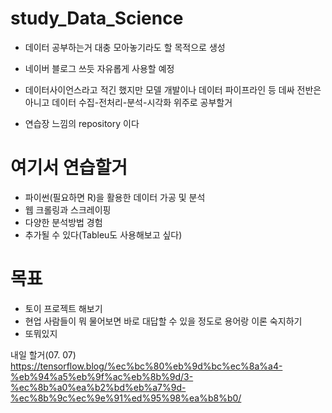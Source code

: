 # study_Data_Science
- 데이터 공부하는거 대충 모아놓기라도 할 목적으로 생성
- 네이버 블로그 쓰듯 자유롭게 사용할 예정
- 데이터사이언스라고 적긴 했지만 모델 개발이나 데이터 파이프라인 등 데싸 전반은 아니고 데이터 수집-전처리-분석-시각화 위주로 공부할거

- 연습장 느낌의 repository 이다

# 여기서 연습할거
* 파이썬(필요하면 R)을 활용한 데이터 가공 및 분석
* 웹 크롤링과 스크레이핑
* 다양한 분석방법 경험
* 추가될 수 있다(Tableu도 사용해보고 싶다)

# 목표
* 토이 프로젝트 해보기
* 현업 사람들이 뭐 물어보면 바로 대답할 수 있을 정도로 용어랑 이론 숙지하기
* 또뭐있지

내일 할거(07. 07)
https://tensorflow.blog/%ec%bc%80%eb%9d%bc%ec%8a%a4-%eb%94%a5%eb%9f%ac%eb%8b%9d/3-%ec%8b%a0%ea%b2%bd%eb%a7%9d-%ec%8b%9c%ec%9e%91%ed%95%98%ea%b8%b0/

